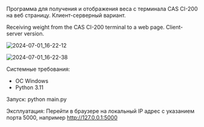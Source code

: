 Программа для получения и отображения веса с терминала CAS CI-200 на веб страницу. Клиент-серверный вариант.

Receiving weight from the CAS CI-200 terminal to a web page. Client-server version.

![2024-07-01_16-22-12](https://github.com/Alexeusss/CasWeightWeb/assets/173336356/e554d5cd-da6b-426e-98f8-8ac7abf7382d)

![2024-07-01_16-22-38](https://github.com/Alexeusss/CasWeightWeb/assets/173336356/3a4601c1-c114-4d3b-899a-c523382c101f)


Системные требования:
- ОС Windows
- Python 3.11

Запуск:
python main.py

Эксплуатация:
Перейти в браузере на локальный IP адрес с указанием порта 5000, например http://127.0.0.1:5000
